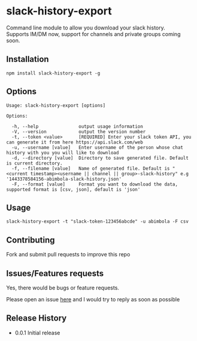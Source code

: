 slack-history-export
=========
Command line module to allow you download your slack history. \
Supports IM/DM now, support for channels and private groups coming soon.


## Installation
  ```
  npm install slack-history-export -g
  ```

## Options
  ```
  Usage: slack-history-export [options]

  Options:

    -h, --help               output usage information
    -V, --version            output the version number
    -t, --token <value>      [REQUIRED] Enter your slack token API, you can generate it from here https://api.slack.com/web
    -u, --username [value]   Enter username of the person whose chat history with you you will like to download
    -d, --directory [value]  Directory to save generated file. Default is current directory.
    -f, --filename [value]   Name of generated file. Default is "<current timestamp><username || channel || group>-slack-history" e.g '1443378584156-abimbola-slack-history.json'
    -F, --format [value]     Format you want to download the data, supported format is [csv, json], default is 'json'
  ```
## Usage
```
slack-history-export -t "slack-token-123456abcde" -u abimbola -F csv
```
## Contributing

Fork and submit pull requests to improve this repo

## Issues/Features requests

Yes, there would be bugs or feature requests.

Please open an issue [here](https://github.com/andela-aidowu/slack-history-export/issues/new) and I would try to reply as soon as possible

## Release History

* 0.0.1 Initial release

